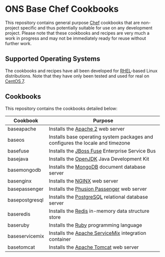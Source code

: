 # ONS Base Chef Cookbooks
This repository contains general purpose [Chef](http://chef.io/) cookbooks that are non-project specific and thus potentially suitable for use on any development project.
Please note that these cookbooks and recipes are very much a work in progress and may not be immediately ready for reuse without further work.

## Supported Operating Systems
The cookbooks and recipes have all been developed for [RHEL](http://www.redhat.com/en/technologies/linux-platforms/enterprise-linux)-based Linux distributions. Note that they
have only been tested and used for real on [CentOS 7](https://www.centos.org/).

## Cookbooks
This repository contains the cookbooks detailed below:

| Cookbook       | Purpose                                                                                        |
| -------------- | ---------------------------------------------------------------------------------------------- |
| baseapache     | Installs the [Apache 2](http://httpd.apache.org/) web server                                   |
| baseos         | Installs base operating system packages and configures the locale and timezone                 |
| basefuse       | Installs the [JBoss Fuse](http://www.jboss.org/products/fuse/overview/) Enterprise Service Bus |
| basejava       | Installs the [OpenJDK](http://openjdk.java.net/) Java Development Kit                          |
| basemongodb    | Installs the [MongoDB](http://www.mongodb.org/) document database server                       |
| basenginx      | Installs the [NGINX](http://nginx.org/) web server                                             |
| basepassenger  | Installs the [Phusion Passenger](https://www.phusionpassenger.com/) web server                 |
| basepostgresql | Installs the [PostgreSQL](http://www.postgresql.org/) relational database server               |
| baseredis      | Installs the [Redis](http://redis.io/) in-memory data structure store                          |
| baseruby       | Installs the [Ruby](https://www.ruby-lang.org/en/) programming language                        |
| baseservicemix | Installs the [Apache ServiceMix](http://servicemix.apache.org/) integration container          |
| basetomcat     | Installs the [Apache Tomcat](http://tomcat.apache.org/) web server                             |
